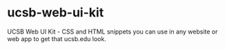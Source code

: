# ucsb-web-ui-kit
UCSB Web UI Kit - CSS and HTML snippets you can use in any website or web app to get that ucsb.edu look.
